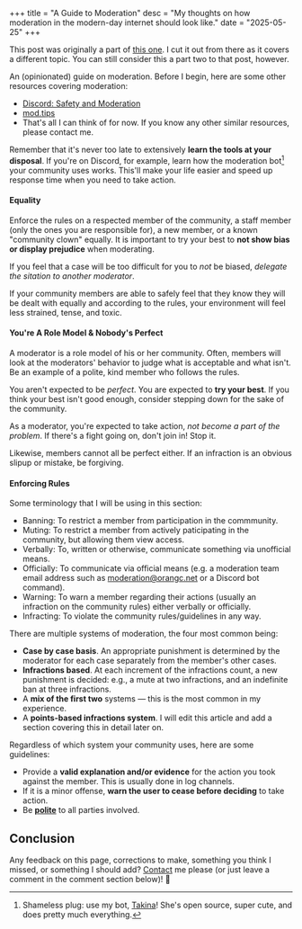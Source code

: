 +++
title = "A Guide to Moderation"
desc = "My thoughts on how moderation in the modern-day internet should look like."
date = "2025-05-25"
+++

This post was originally a part of [this one](https://orangc.net/n/internet-etiquette). I cut it out from there as it covers a different topic. You can still consider this a part two to that post, however.

An (opinionated) guide on moderation. Before I begin, here are some other resources covering moderation:
- [Discord: Safety and Moderation](https://discord.com/community-moderation-safety)
- [mod.tips](https://mod.tips)
- That's all I can think of for now. If you know any other similar resources, please contact me.

Remember that it's never too late to extensively **learn the tools at your disposal**. If you're on Discord, for example, learn how the moderation bot[^1] your community uses works. This'll make your life easier and speed up response time when you need to take action.

#### Equality
Enforce the rules on a respected member of the community, a staff member (only the ones you are responsible for), a new member, or a known "community clown" equally.
It is important to try your best to **not show bias or display prejudice** when moderating.

If you feel that a case will be too difficult for you to *not* be biased, *delegate the sitation to another moderator*.

If your community members are able to safely feel that they know they will be dealt with equally and according to the rules, your environment will feel less strained, tense, and toxic.

#### You're A Role Model & Nobody's Perfect
A moderator is a role model of his or her community. Often, members will look at the moderators' behavior to judge what is acceptable and what isn't.
Be an example of a polite, kind member who follows the rules.

You aren't expected to be *perfect*. You are expected to **try your best**. If you think your best isn't good enough, consider stepping down for the sake of the community.

As a moderator, you're expected to take action, *not become a part of the problem*. If there's a fight going on, don't join in! Stop it.

Likewise, members cannot all be perfect either. If an infraction is an obvious slipup or mistake, be forgiving.

#### Enforcing Rules
Some terminology that I will be using in this section:
- Banning: To restrict a member from participation in the commmunity.
- Muting: To restrict a member from actively paticipating in the community, but allowing them view access.
- Verbally: To, written or otherwise, communicate something via unofficial means.
- Officially: To communicate via official means (e.g. a moderation team email address such as moderation@orangc.net or a Discord bot command).
- Warning: To warn a member regarding their actions (usually an infraction on the community rules) either verbally or officially.
- Infracting: To violate the community rules/guidelines in any way.

There are multiple systems of moderation, the four most common being:
- **Case by case basis**. An appropriate punishment is determined by the moderator for each case separately from the member's other cases.
- **Infractions based**. At each increment of the infractions count, a new punishment is decided: e.g., a mute at two infractions, and an indefinite ban at three infractions.
- A **mix of the first two** systems — this is the most common in my experience.
- A **points-based infractions system**. I will edit this article and add a section covering this in detail later on.

Regardless of which system your community uses, here are some guidelines:
- Provide a **valid explanation and/or evidence** for the action you took against the member. This is usually done in log channels.
- If it is a minor offense, **warn the user to cease before deciding** to take action.
- Be [**polite**](#being-polite) to all parties involved.

## Conclusion
Any feedback on this page, corrections to make, something you think I missed, or something I should add? [Contact](https://orangc.net) me please (or just leave a comment in the comment section below)! 💖

[^1]: Shameless plug: use my bot, [Takina](https://takina.orangc.net)! She's open source, super cute, and does pretty much everything.